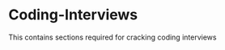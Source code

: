 Coding-Interviews
=================

This contains sections required for cracking coding interviews
